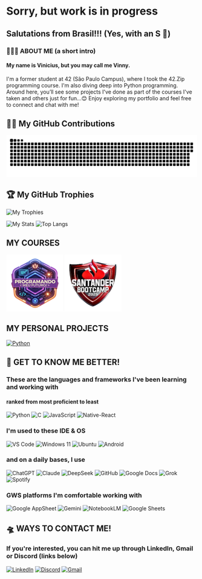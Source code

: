 # Sorry, but work is in progress
## Salutations from Brasil!!! (Yes, with an S 🤭)
### 🙋🏽‍♂️ ABOUT ME (a short intro)
#### My name is Vinicius, but you may call me Vinny.
I'm a former student at 42 (São Paulo Campus), where I took the 42.Zip programming course. I'm also diving deep into Python programming. Around here, you’ll see some projects I've done as part of the courses I've taken and others just for fun...😊
Enjoy exploring my portfolio and feel free to connect and chat with me!

## 🤝🏽 My GitHub Contributions
<picture>
  <source media="(prefers-color-scheme: dark)" srcset="https://raw.githubusercontent.com/vgomes-p/vgomes-p/output/github-snake-dark.svg" />
  <source media="(prefers-color-scheme: light)" srcset="https://raw.githubusercontent.com/vgomes-p/vgomes-p/output/github-snake.svg" />
  <img alt="github-snake" src="https://raw.githubusercontent.com/vgomes-p/vgomes-p/output/github-snake.svg" />
</picture>

## 🏆 My GitHub Trophies
![My Trophies](https://github-profile-trophy.vercel.app/?username=vgomes-p&theme=radical&no-frame=false&no-bg=false&margin-w=4)

![My Stats](https://github-readme-stats.vercel.app/api?username=vgomes-p&show_icons=true&theme=merko)
![Top Langs](https://github-readme-stats.vercel.app/api/top-langs/?username=vgomes-p&layout=compact&theme=merko)

## MY COURSES
[![PMF](src/course2024/Programando_Meu_Futuro_2024.png)](https://github.com/vgomes-p/Programando_Meu_Futuro_2024)
[![SB2025](src/course2025/Santander_Bootcamp_2025.png)](https://github.com/vgomes-p/Bootcamp_Santander_2025)

## MY PERSONAL PROJECTS
[![Python](src/showcase/python.png)](https://github.com/vgomes-p)

## 👀 GET TO KNOW ME BETTER!
### These are the languages and frameworks I've been learning and working with
#### ranked from most proficient to least
![Python](https://img.shields.io/badge/Python-14354C?style=for-the-badge&logo=python&logoColor=white)
![C](https://img.shields.io/badge/C-00599C?style=for-the-badge&logo=c&logoColor=white)
![JavaScript](https://img.shields.io/badge/JavaScript-F7DF1E?style=for-the-badge&logo=javascript&logoColor=black)
![Native-React](https://img.shields.io/badge/React_Native-20232A?style=for-the-badge&logo=react&logoColor=61DAFB)

### I'm used to these IDE & OS 
![VS Code](https://img.shields.io/badge/Visual_Studio_Code-0078D4?style=for-the-badge&logo=visual%20studio%20code&logoColor=white)
![Windows 11](https://img.shields.io/badge/Windows-0078D6?style=for-the-badge&logo=windows&logoColor=white)
![Ubuntu](https://img.shields.io/badge/Ubuntu-E95420?style=for-the-badge&logo=ubuntu&logoColor=white)
![Android](https://img.shields.io/badge/Android-3DDC84?style=for-the-badge&logo=android&logoColor=white)
### and on a daily bases, I use
![ChatGPT](https://img.shields.io/badge/ChatGPT-10a37f?style=for-the-badge&logo=openai&logoColor=white)
![Claude](https://img.shields.io/badge/Claude-000000?style=for-the-badge)
![DeepSeek](https://img.shields.io/badge/DeepSeek-000000?style=for-the-badge)
![GitHub](https://img.shields.io/badge/GitHub-100000?style=for-the-badge&logo=github&logoColor=white)
![Google Docs](https://img.shields.io/badge/Google_Docs-4285F4?style=for-the-badge&logo=google-docs&logoColor=white)
![Grok](https://img.shields.io/badge/Grok-000000?style=for-the-badge&logo=x&logoColor=white)
![Spotify](https://img.shields.io/badge/Spotify-1ED760?&style=for-the-badge&logo=spotify&logoColor=white)
### GWS platforms I'm comfortable working with
![Google AppSheet](https://img.shields.io/badge/AppSheet-4285F4?style=for-the-badge&logo=google&logoColor=white)
![Gemini](https://img.shields.io/badge/Gemini-4285F4?style=for-the-badge&logo=google&logoColor=white)
![NotebookLM](https://img.shields.io/badge/NotebookLM-4285F4?style=for-the-badge&logo=google&logoColor=white)
![Google Sheets](https://img.shields.io/badge/Google%20Sheets-34A853?style=for-the-badge&logo=google-sheets&logoColor=white)



## 🛸 WAYS TO CONTACT ME!
### If you're interested, you can hit me up through LinkedIn, Gmail or Discord (links below)
[![LinkedIn](https://img.shields.io/badge/LinkedIn-0077B5?style=for-the-badge&logo=linkedin&logoColor=white)](https://www.linkedin.com/in/vinied-gpereira/)
[![Discord](https://img.shields.io/badge/Discord-7289DA?style=for-the-badge&logo=discord&logoColor=white)](https://discord.com/users/1226967137533558977)
[![Gmail](https://img.shields.io/badge/Gmail-D14836?style=for-the-badge&logo=gmail&logoColor=white)](mailto:vinied.contact@gmail.com)
